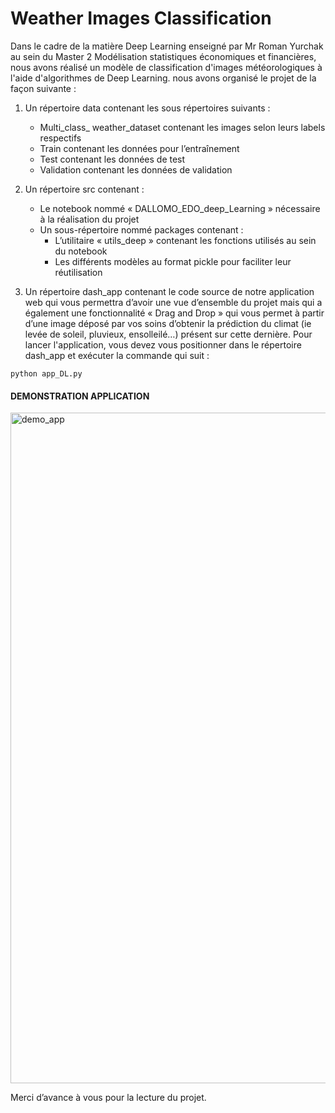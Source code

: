 # Weather Images Classification

Dans le cadre de la matière Deep Learning  enseigné par Mr Roman Yurchak au sein du Master 2 Modélisation statistiques économiques et financières, nous avons réalisé un modèle de classification d'images météorologiques à l'aide d'algorithmes de Deep Learning.  nous avons organisé le projet de la façon suivante : 
1. Un répertoire data contenant les sous répertoires suivants : 
    - Multi_class_ weather_dataset contenant les images selon leurs labels respectifs
    - Train contenant les données pour l’entraînement
    - Test contenant les données de test
    - Validation contenant les données de validation 

2. Un répertoire src contenant : 	
    - Le notebook nommé « DALLOMO_EDO_deep_Learning »  nécessaire à la réalisation du projet 
    - Un sous-répertoire nommé packages contenant :
      - L’utilitaire « utils_deep » contenant les fonctions utilisés au sein du notebook
      - Les différents modèles au format pickle pour faciliter leur réutilisation
3. Un répertoire dash_app contenant le code source de notre application web qui vous permettra d’avoir une vue d’ensemble du projet mais qui a également une fonctionnalité « Drag and Drop » qui vous permet à partir d’une image déposé par vos soins d’obtenir la prédiction du climat (ie levée de soleil, pluvieux, ensolleilé…) présent sur cette dernière.
Pour lancer l'application, vous devez vous positionner dans le répertoire dash_app et exécuter la commande qui suit : 
```
python app_DL.py
```

#### DEMONSTRATION APPLICATION 
<img width="1073" alt="demo_app" src="https://user-images.githubusercontent.com/118528236/235365557-dba983d7-42f9-408c-8656-166650bd21b7.png">

Merci d’avance à vous pour la lecture du projet.

